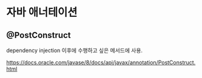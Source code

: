 # 자바 애너테이션

## @PostConstruct
dependency injection 이후에 수행하고 싶은 메서드에 사용. 

https://docs.oracle.com/javase/8/docs/api/javax/annotation/PostConstruct.html